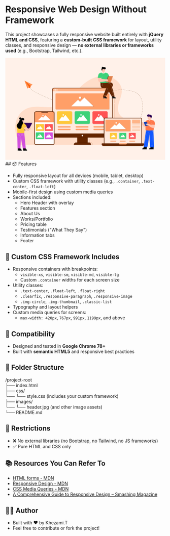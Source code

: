 # Responsive Web Design Without Framework

This project showcases a fully responsive website built entirely with **jQuery HTML and CSS**, featuring a **custom-built CSS framework** for layout, utility classes, and responsive design — **no external libraries or frameworks used** (e.g., Bootstrap, Tailwind, etc.).

<img src="./images/Responsive.png" alt="Responsive image" width="700"/>
## 📦 Features

- Fully responsive layout for all devices (mobile, tablet, desktop)
- Custom CSS framework with utility classes (e.g., `.container`, `.text-center`, `.float-left`)
- Mobile-first design using custom media queries
- Sections included:
  - Hero Header with overlay
  - Features section
  - About Us
  - Works/Portfolio
  - Pricing table
  - Testimonials ("What They Say")
  - Information tabs
  - Footer

## 🧱 Custom CSS Framework Includes

- Responsive containers with breakpoints:
  - `visible-xs`, `visible-sm`, `visible-md`, `visible-lg`
  - Custom `.container` widths for each screen size
- Utility classes:
  - `.text-center`, `.float-left`, `.float-right`
  - `.clearfix`, `.responsive-paragraph`, `.responsive-image`
  - `.img-circle`, `.img-thumbnail`, `.classic-list`
- Typography and layout helpers
- Custom media queries for screens:  
  - `max-width: 420px`, `767px`, `991px`, `1199px`, and above

## 🧪 Compatibility

- Designed and tested in **Google Chrome 78+**
- Built with **semantic HTML5** and responsive best practices

## 📁 Folder Structure



/project-root  
├── index.html  
├── css/  
└──   └── style.css (includes your custom framework)  
├── images/  
└──   └── header.jpg (and other image assets)  
└── README.md  



## 🚫 Restrictions

- ❌ No external libraries (no Bootstrap, no Tailwind, no JS frameworks)
- ✅ Pure HTML and CSS only

## 📚 Resources You Can Refer To

- [HTML forms - MDN](https://developer.mozilla.org/en-US/docs/Learn/Forms)
- [Responsive Design - MDN](https://developer.mozilla.org/en-US/docs/Learn/CSS/CSS_layout/Responsive_Design)
- [CSS Media Queries - MDN](https://developer.mozilla.org/en-US/docs/Web/CSS/Media_Queries)
- [A Comprehensive Guide to Responsive Design – Smashing Magazine](https://www.smashingmagazine.com/guides/responsive-design/)

## 👨‍💻 Author

- Built with ❤️ by Khezami.T 
- Feel free to contribute or fork the project!


